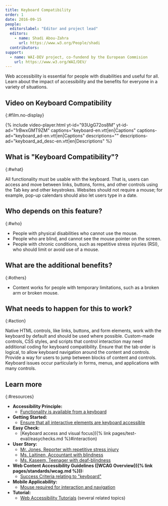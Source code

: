 ```yaml
---
title: Keyboard Compatibility
order: 1
date: 2016-09-15
people:
  editorslabel: "Editor and project lead"
  editors:
    - name: Shadi Abou-Zahra
      url: https://www.w3.org/People/shadi
  contributors:
support:
  - name: WAI-DEV project, co-fundend by the European Commision
    url: https://www.w3.org/WAI/DEV/
---
```


Web accessibility is essential for people with disabilities and useful
for all. Learn about the impact of accessibility and the benefits for
everyone in a variety of situations.

## Video on Keyboard Compatibility
{:#film.no-display}

{% include video-player.html
    yt-id="93UgG72os8M"
    yt-id-ad="1rBwxGMT9ZM"
    captions="keyboard-en.vtt|en|Captions"
    captions-ad="keyboard_ad-en.vtt|en|Captions"
    descriptions=""
    descriptions-ad="keyboard_ad_desc-en.vtt|en|Descriptions"
%}

## What is "Keyboard Compatibility"?
{:#what}

All functionality must be usable with the keyboard. That is, users can access and move between links, buttons, forms, and other controls using the Tab key and other keystrokes. Websites should not require a mouse; for example, pop-up calendars should also let users type in a date.

## Who depends on this feature?
{:#who}

-   People with physical disabilities who cannot use the mouse.
-   People who are blind, and cannot see the mouse pointer on the screen.
-   People with chronic conditions, such as repetitive stress injuries (RSI), who should limit or avoid use of a mouse.

## What are the additional benefits?
{:#others}

-   Content works for people with temporary limitations, such as a broken arm or broken mouse.

## What needs to happen for this to work?
{:#action}

Native HTML controls, like links, buttons, and form elements, work with the keyboard by default and should be used where possible. Custom-made controls, CSS styles, and scripts that control interaction may need additional coding for keyboard compatibility. Ensure that the tab order is logical, to allow keyboard navigation around the content and controls. Provide a way for users to jump between blocks of content and controls. Keyboard issues occur particularly in forms, menus, and applications with many controls.

## Learn more
{:#resources}

-   **Accessibility Principle:**
    -   [Functionality is available from a
        keyboard](https://www.w3.org/WAI/intro/people-use-web/principles#keyboard)
-   **Getting Started:**
    -   [Ensure that all interactive elements are keyboard
        accessible](https://www.w3.org/WAI/gettingstarted/tips/developing.html#ensure-that-all-interactive-elements-are-keyboard-accessible)
-   **Easy Check:**
    -   [Keyboard access and visual
        focus]({% link pages/test-eval/easychecks.md %}#interaction)
-   **User Story:**
    -   [Mr. Jones, Reporter with repetitive stress
        injury](https://www.w3.org/WAI/intro/people-use-web/stories.html#reporter)
    -   [Ms. Laitinen, Accountant with
        blindness](https://www.w3.org/WAI/intro/people-use-web/stories.html#accountant)
    -   [Ms. Kaseem, Teenager with
        deaf-blindness](https://www.w3.org/WAI/intro/people-use-web/stories.html#teenager)
-   **Web Content Accessibility Guidelines ([WCAG
    Overview]({% link pages/standards/wcag.md %})):**
    -   [Success Criteria relating to
        "keyboard"](https://www.w3.org/WAI/WCAG20/quickref/?tags=keyboard)
-   **Mobile Applicability:**
    -   [Mouse required for interaction and
        navigation](https://www.w3.org/WAI/mobile/experiences.html#mouse)
-   **Tutorial:**
    -   [Web Accessibility Tutorials](https://www.w3.org/WAI/tutorials/)
        (several related topics)
